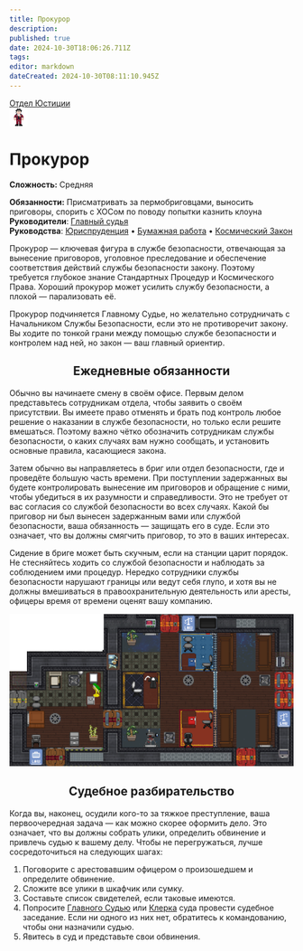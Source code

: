 ```yaml
---
title: Прокурор
description: 
published: true
date: 2024-10-30T18:06:26.711Z
tags: 
editor: markdown
dateCreated: 2024-10-30T08:11:10.945Z
---
```


<div style="display: flex; justify-content: center;">
<div class="roles-passport just">
  <div class="title just"><a href="/roles/justicedepartment">Отдел Юстиции</a></div>
  <div>
    <div><div><img src="/roles/prosecutor.png"></div></div>
  <div><div>
    <h1>Прокурор</h1>
    <p><strong>Сложность:</strong> Средняя</p>
    <strong>Обязанности:</strong> Присматривать за пермобриговцами, выносить приговоры, спорить с ХОСом по поводу попытки казнить клоуна<br>
    <b>Руководители</b>: <a href="/roles/chief_justice">Главный судья</a><br>
    <b>Руководства</b>: <a href="/guides/jurisprudence">Юриспруденция</a> • <a href="/guides/bureaucracy">Бумажная работа</a> • <a href="/spacelaw">Космический Закон</a>
  </div></div>
  </div>
</div>
</div>

Прокурор — ключевая фигура в службе безопасности, отвечающая за вынесение приговоров, уголовное преследование и обеспечение соответствия действий службы безопасности закону. Поэтому требуется глубокое знание Стандартных Процедур и Космического Права. Хороший прокурор может усилить службу безопасности, а плохой — парализовать её.

Прокурор подчиняется Главному Судье, но желательно сотрудничать с Начальником Службы Безопасности, если это не противоречит закону. Вы ходите по тонкой грани между помощью службе безопасности и контролем над ней, но закон — ваш главный ориентир.

## <center>Ежедневные обязанности</center>
<p>
<div class="imageBox">
  <div>
Обычно вы начинаете смену в своём офисе. Первым делом представьтесь сотрудникам отдела, чтобы заявить о своём присутствии. Вы имеете право отменять и брать под контроль любое решение о наказании в службе безопасности, но только если решите вмешаться. Поэтому важно чётко обозначить сотрудникам службы безопасности, о каких случаях вам нужно сообщать, и установить основные правила, касающиеся закона.

Затем обычно вы направляетесь в бриг или отдел безопасности, где и проведёте большую часть времени. При поступлении задержанных вы будете контролировать вынесение им приговоров и обращение с ними, чтобы убедиться в их разумности и справедливости. Это не требует от вас согласия со службой безопасности во всех случаях. Какой бы приговор ни был вынесен задержанным вами или службой безопасности, ваша обязанность — защищать его в суде. Если это означает, что вы должны смягчить приговор, то это в ваших интересах.

Сидение в бриге может быть скучным, если на станции царит порядок. Не стесняйтесь ходить со службой безопасности и наблюдать за соблюдением ими процедур. Нередко сотрудники службы безопасности нарушают границы или ведут себя глупо, и хотя вы не должны вмешиваться в правоохранительную деятельность или аресты, офицеры время от времени оценят вашу компанию.
  </div>
  <img src="/roles/justice/courtroom.png"/>
</div>
</p>

## <center>Судебное разбирательство</center>

Когда вы, наконец, осудили кого-то за тяжкое преступление, ваша первоочередная задача — как можно скорее оформить дело. Это означает, что вы должны собрать улики, определить обвинение и привлечь судью к вашему делу. Чтобы не перегружаться, лучше сосредоточиться на следующих шагах:

1. Поговорите с арестовавшим офицером о произошедшем и определите обвинение.
2. Сложите все улики в шкафчик или сумку.
3. Составьте список свидетелей, если таковые имеются.
4. Попросите [Главного Судью](/ru/roles/chief_justice) или [Клерка](/ru/roles/clerk) суда провести судебное заседание. Если ни одного из них нет, обратитесь к командованию, чтобы они назначили судью.
5. Явитесь в суд и представьте свои обвинения.



<div class="table"></div>